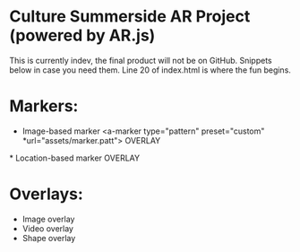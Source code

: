 # Culture Summerside AR Project (powered by AR.js)
This is currently indev, the final product will not be on GitHub. Snippets below in case you need them. Line 20 of index.html is where the fun begins.

# Markers:
* Image-based marker
<a-marker type="pattern" preset="custom" *url="assets/marker.patt">
    OVERLAY
</a-marker>
* Location-based marker
<a-entity gps-entity-place="latitude: LATITUDE; longitude: LONGITUDE">
    OVERLAY
</a-entity>

# Overlays:
* Image overlay
<a-image src="assets/...YOUR IMAGE FILE..." scale="1 1 1" class="clickable" rotation="-90 0 0" gesture-handler></a-image>
* Video overlay
<a-video src="assets/...YOUR VIDEO FILE..." autoplay="true" loop="true"></a-video>
* Shape overlay
<a-cylinder color="green" height="2" radius="1"></a-cylinder>
